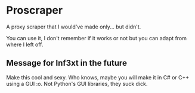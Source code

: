 # Proscraper
A proxy scraper that I would've made only... but didn't. 

You can use it, I don't remember if it works or not but you can adapt from where I left off. 

## Message for Inf3xt in the future
Make this cool and sexy. Who knows, maybe you will make it in C# or C++ using a GUI :o. Not Python's GUI libraries, they suck dick.